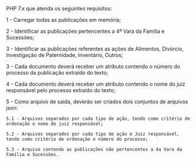 PHP 7.x que atenda os seguintes requisitos:

1 - Carregar todas as publicações em memória;

2 - Identificar as publicações pertencentes a 4ª Vara da Família e Sucessões;

3 - Identificar as publicações referentes as ações de Alimentos, Divórcio, Investigação de Paternidade, Inventário, Outros;

3 - Cada documento deverá receber um atributo contendo o número do processo da publicação extraído do texto;

4 - Cada documento deverá receber um atributo contendo o nome do juiz responsável pelo processo extraído do texto;

5 - Como arquivo de saída, deverão ser criados dois conjuntos de arquivos json:

	5.1 - Arquivos separados por cada tipo de ação, tendo como critério de ordenação o nome do juiz responsável;
	
	5.2 - Arquivos separados por cada tipo de ação e Juiz responsável, tendo como critério de ordenação o número do processo;
	
	5.3 - Arquivo contendo as publicações não pertencentes a 4a Vara da Família e Sucessões.
	
